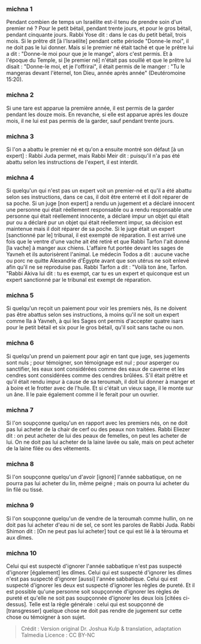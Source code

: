 
### michna 1
Pendant combien de temps un Israélite est-il tenu de prendre soin d'un premier né ? Pour le petit bétail, pendant trente jours, et pour le gros bétail, pendant cinquante jours. Rabbi Yose dit : dans le cas du petit bétail, trois mois. Si le prêtre dit [à l'Israélite] pendant cette période "Donne-le moi", il ne doit pas le lui donner. Mais si le premier né était taché et que le prêtre lui a dit : "Donne-le moi pour que je le mange", alors c'est permis. Et à l'époque du Temple, si [le premier né] n'était pas souillé et que le prêtre lui disait : "Donne-le moi, et je l'offrirai", il était permis de le manger : "Tu le mangeras devant l'èternel, ton Dieu, année après année" (Deutéromoine 15:20).

### michna 2
Si une tare est apparue la première année, il est permis de la garder pendant les douze mois. En revanche, si elle est apparue après les douze mois, il ne lui est pas permis de la garder, sauf pendant trente jours.

### michna 3
Si l'on a abattu le premier né et qu'on a ensuite montré son défaut [à un expert] : Rabbi Juda permet, mais Rabbi Meir dit : puisqu'il n'a pas été abattu selon les instructions de l'expert, il est interdit.

### michna 4
Si quelqu'un qui n'est pas un expert voit un premier-né et qu'il a été abattu selon ses instructions, dans ce cas, il doit être enterré et il doit réparer de sa poche. Si un juge [non expert] a rendu un jugement et a déclaré innocent une personne qui était réellement responsable ou a rendu responsable une personne qui était réellement innocente, a déclaré impur un objet qui était pur ou a déclaré pur un objet qui était réellement impur, sa décision est maintenue mais il doit réparer de sa poche. Si le juge était un expert [sanctionné par le] tribunal, il est exempté de réparation. Il est arrivé une fois que le ventre d'une vache ait été retiré et que Rabbi Tarfon l'ait donné [la vache] à manger aux chiens. L'affaire fut portée devant les sages de Yavneh et ils autorisèrent l'animal. Le médecin Todos a dit : aucune vache ou porc ne quitte Alexandrie d'Égypte avant que son utérus ne soit enlevé afin qu'il ne se reproduise pas. Rabbi Tarfon a dit : "Voilà ton âne, Tarfon. "Rabbi Akiva lui dit : tu es exempt, car tu es un expert et quiconque est un expert sanctionné par le tribunal est exempt de réparation.

### michna 5
Si quelqu'un reçoit un paiement pour voir les premiers nés, ils ne doivent pas être abattus selon ses instructions, à moins qu'il ne soit un expert comme Ila à Yavneh, à qui les Sages ont permis d'accepter quatre isars pour le petit bétail et six pour le gros bétail, qu'il soit sans tache ou non.

### michna 6
Si quelqu'un prend un paiement pour agir en tant que juge, ses jugements sont nuls ; pour témoigner, son témoignage est nul ; pour asperger ou sanctifier, les eaux sont considérées comme des eaux de caverne et les cendres sont considérées comme des cendres brûlées. S'il était prêtre et qu'il était rendu impur à cause de sa teroumah, il doit lui donner à manger et à boire et le frotter avec de l'huile. Et si c'était un vieux sage, il le monte sur un âne. Il le paie également comme il le ferait pour un ouvrier.

### michna 7
Si l'on soupçonne quelqu'un en rapport avec les premiers nés, on ne doit pas lui acheter de la chair de cerf ou des peaux non traitées. Rabbi Eliezer dit : on peut acheter de lui des peaux de femelles, on peut les acheter de lui. On ne doit pas lui acheter de la laine lavée ou sale, mais on peut acheter de la laine filée ou des vêtements.

### michna 8
Si l'on soupçonne quelqu'un d'avoir [ignoré] l'année sabbatique, on ne pourra pas lui acheter du lin, même peigné ; mais on pourra lui acheter du lin filé ou tissé.

### michna 9
Si l'on soupçonne quelqu'un de vendre de la teroumah comme hullin, on ne doit pas lui acheter d'eau ni de sel, ce sont les paroles de Rabbi Juda. Rabbi Shimon dit : [On ne peut pas lui acheter] tout ce qui est lié à la térouma et aux dîmes.

### michna 10
Celui qui est suspecté d'ignorer l'année sabbatique n'est pas suspecté d'ignorer [également] les dîmes. Celui qui est suspecté d'ignorer les dîmes n'est pas suspecté d'ignorer [aussi] l'année sabbatique. Celui qui est suspecté d'ignorer les deux est suspecté d'ignorer les règles de pureté. Et il est possible qu'une personne soit soupçonnée d'ignorer les règles de pureté et qu'elle ne soit pas soupçonnée d'ignorer les deux lois [citées ci-dessus]. Telle est la règle générale : celui qui est soupçonné de [transgresser] quelque chose ne doit pas rendre de jugement sur cette chose ou témoigner à son sujet.

>Crédit : Version original Dr. Joshua Kulp & translation, adaptation Talmedia
>Licence : CC BY-NC